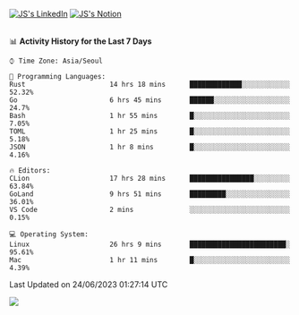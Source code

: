 
[![JS's LinkedIn](https://img.shields.io/badge/LinkedIn-blue?style=for-the-badge&logo=linkedin)](https://www.linkedin.com/in/jaeseung-lee-5a2a32139/) 
[![JS's Notion](https://img.shields.io/badge/Notion-black?style=for-the-badge&logo=notion)](https://bit.ly/ljswiki1) <br><br>
<!-- ![JS's GitHub stats](https://github-readme-stats-lemon-five.vercel.app/api?username=tkxkd0159&hide=contribs,prs,stars,issues&show_icons=true&theme=react&include_all_commits=true)   -->
<!-- ![Top Langs](https://github-readme-stats-lemon-five.vercel.app/api/top-langs/?username=tkxkd0159&layout=compact&hide=jupyter%20notebook,scss,html,css&langs_count=10)  -->


<!--START_SECTION:waka-->
📊 **Activity History for the Last 7 Days** 

```text
⌚︎ Time Zone: Asia/Seoul

💬 Programming Languages: 
Rust                     14 hrs 18 mins      █████████████░░░░░░░░░░░░   52.32% 
Go                       6 hrs 45 mins       ██████░░░░░░░░░░░░░░░░░░░   24.7% 
Bash                     1 hr 55 mins        █░░░░░░░░░░░░░░░░░░░░░░░░   7.05% 
TOML                     1 hr 25 mins        █░░░░░░░░░░░░░░░░░░░░░░░░   5.18% 
JSON                     1 hr 8 mins         █░░░░░░░░░░░░░░░░░░░░░░░░   4.16%

🔥 Editors: 
CLion                    17 hrs 28 mins      ████████████████░░░░░░░░░   63.84% 
GoLand                   9 hrs 51 mins       █████████░░░░░░░░░░░░░░░░   36.01% 
VS Code                  2 mins              ░░░░░░░░░░░░░░░░░░░░░░░░░   0.15%

💻 Operating System: 
Linux                    26 hrs 9 mins       ████████████████████████░   95.61% 
Mac                      1 hr 11 mins        █░░░░░░░░░░░░░░░░░░░░░░░░   4.39%

```


 Last Updated on 24/06/2023 01:27:14 UTC
<!--END_SECTION:waka-->

<a href="https://github.com/tkxkd0159/dsalgo">
  <img align="center" src="https://github-readme-stats-lemon-five.vercel.app/api/pin/?username=tkxkd0159&repo=dsalgo&theme=react" />
</a>


<!---
- 🔭 I’m currently working on ...
- 🌱 I’m currently learning blockchain and distributed network
- 👯 I’m looking to collaborate on ...
- 🤔 I’m looking for help with ...
- 💬 Ask me about ...
- 📫 How to reach me: ...
- 😄 Pronouns: ...
- ⚡ Fun fact: ...
-->
